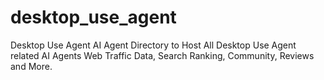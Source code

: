 # desktop_use_agent
Desktop Use Agent AI Agent Directory to Host All Desktop Use Agent related AI Agents Web Traffic Data, Search Ranking, Community, Reviews and More.
